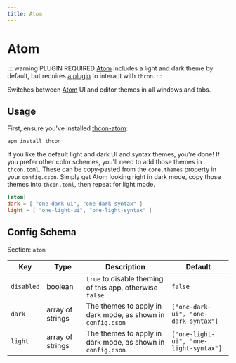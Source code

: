 ```yaml
---
title: Atom
---
```


# Atom

::: warning PLUGIN REQUIRED
[Atom](https://atom.io) includes a light and dark theme by default, but requires [a plugin](https://github.com/theme-controller/thcon-atom) to interact with `thcon`.
:::

Switches between [Atom](https://atom.io) UI and editor themes in all windows and tabs.

## Usage
First, ensure you've installed [thcon-atom](https://github.com/theme-controller/thcon-atom):

```sh:no-line-numbers
apm install thcon
```

If you like the default light and dark UI and syntax themes, you're done!  If you prefer other color schemes, you'll need to add those themes in `thcon.toml`.  These can be copy-pasted from the `core.themes` property in your `config.cson`.  Simply get Atom looking right in dark mode, copy those themes into `thcon.toml`, then repeat for light mode.

```toml
[atom]
dark = [ "one-dark-ui", "one-dark-syntax" ]
light = [ "one-light-ui", "one-light-syntax" ]
```

## Config Schema
Section: `atom`

| Key | Type | Description | Default |
| --- | ---- | ----------- | -------- |
| `disabled` | boolean | `true` to disable theming of this app, otherwise `false` | `false` |
| `dark` | array of strings | The themes to apply in dark mode, as shown in `config.cson` | `["one-dark-ui", "one-dark-syntax"]` |
| `light` | array of strings | The themes to apply in dark mode, as shown in `config.cson` | `["one-light-ui", "one-light-syntax"]` |
